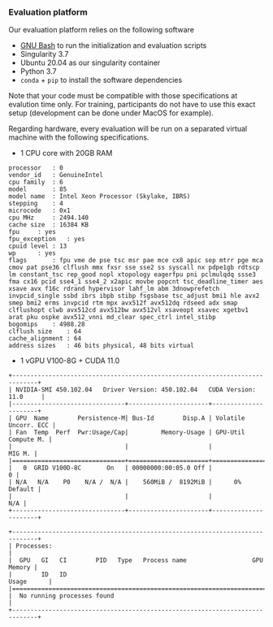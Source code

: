 ### Evaluation platform

Our evaluation platform relies on the following software
 - [GNU Bash](https://www.gnu.org/software/bash/) to run the initialization and evaluation scripts
 - Singularity 3.7
 - Ubuntu 20.04 as our singularity container
 - Python 3.7
 - `conda` + `pip` to install the software dependencies

Note that your code must be compatible with those specifications at evalution time only. For training,
participants do not have to use this exact setup (development can be done under MacOS for example).

Regarding hardware, every evaluation will be run on a separated virtual machine with the following specifications.
 - 1 CPU core with 20GB RAM
```
processor	: 0
vendor_id	: GenuineIntel
cpu family	: 6
model		: 85
model name	: Intel Xeon Processor (Skylake, IBRS)
stepping	: 4
microcode	: 0x1
cpu MHz		: 2494.140
cache size	: 16384 KB
fpu		: yes
fpu_exception	: yes
cpuid level	: 13
wp		: yes
flags		: fpu vme de pse tsc msr pae mce cx8 apic sep mtrr pge mca cmov pat pse36 clflush mmx fxsr sse sse2 ss syscall nx pdpe1gb rdtscp lm constant_tsc rep_good nopl xtopology eagerfpu pni pclmulqdq ssse3 fma cx16 pcid sse4_1 sse4_2 x2apic movbe popcnt tsc_deadline_timer aes xsave avx f16c rdrand hypervisor lahf_lm abm 3dnowprefetch invpcid_single ssbd ibrs ibpb stibp fsgsbase tsc_adjust bmi1 hle avx2 smep bmi2 erms invpcid rtm mpx avx512f avx512dq rdseed adx smap clflushopt clwb avx512cd avx512bw avx512vl xsaveopt xsavec xgetbv1 arat pku ospke avx512_vnni md_clear spec_ctrl intel_stibp
bogomips	: 4988.28
clflush size	: 64
cache_alignment	: 64
address sizes	: 46 bits physical, 48 bits virtual
```
 - 1 vGPU V100-8G + CUDA 11.0
```
+-----------------------------------------------------------------------------+
| NVIDIA-SMI 450.102.04   Driver Version: 450.102.04   CUDA Version: 11.0     |
|-------------------------------+----------------------+----------------------+
| GPU  Name        Persistence-M| Bus-Id        Disp.A | Volatile Uncorr. ECC |
| Fan  Temp  Perf  Pwr:Usage/Cap|         Memory-Usage | GPU-Util  Compute M. |
|                               |                      |               MIG M. |
|===============================+======================+======================|
|   0  GRID V100D-8C       On   | 00000000:00:05.0 Off |                    0 |
| N/A   N/A    P0    N/A /  N/A |    560MiB /  8192MiB |      0%      Default |
|                               |                      |                  N/A |
+-------------------------------+----------------------+----------------------+
                                                                               
+-----------------------------------------------------------------------------+
| Processes:                                                                  |
|  GPU   GI   CI        PID   Type   Process name                  GPU Memory |
|        ID   ID                                                   Usage      |
|=============================================================================|
|  No running processes found                                                 |
+-----------------------------------------------------------------------------+
```
